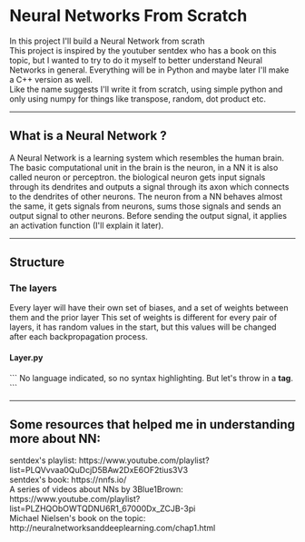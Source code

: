 # Neural Networks From Scratch

In this project I'll build a Neural Network from scrath <br>
This project is inspired by the youtuber sentdex who has a book on this topic, but I wanted to try to do it myself to better understand Neural Networks in general.
Everything will be in Python and maybe later I'll make a C++ version as well. <br>
Like the name suggests I'll write it from scratch, using simple python and only using numpy for things like transpose, random, dot product etc.

---

<h2> What is a Neural Network ? </h2>

A Neural Network is a learning system which resembles the human brain. The basic computational unit in the brain is the neuron, in a NN it is also called neuron or perceptron.
the biological neuron gets input signals through its dendrites and outputs a signal through its axon which connects to the dendrites of other neurons. The neuron from a NN behaves almost the same, it gets signals from neurons, sums those signals and sends an output signal to other neurons. Before sending the output signal, it applies an activation function (I'll explain it later).
<!--
<img height="150px" width="200px" align="left" src="https://www.google.com/url?sa=i&url=https%3A%2F%2Fwww.tutorialspoint.com%2Ftensorflow%2Ftensorflow_single_layer_perceptron.htm&psig=AOvVaw1GtMt1_dJD8vQeFeLOtkF0&ust=1612000169981000&source=images&cd=vfe&ved=0CAIQjRxqFwoTCODkjO7uwO4CFQAAAAAdAAAAABAy" />
<br>
Neurons are arranged in layers: input layer, hidden layers and output layer.
The input layer takes the input of the model and feeds it to the next layer through connections named weights, and so on, until it reaches the output layer, where it will generate predictions -->

---

<h2> Structure </h2>
  
<h3> The layers </h3>

Every layer will have their own set of biases, and a set of weights between them and the prior layer
This set of weights is different for every pair of layers, it has random values in the start, but this values will be changed after each backpropagation process.
    
<h4>Layer.py</h4>
```
No language indicated, so no syntax highlighting. 
But let's throw in a <b>tag</b>.
```
    

---

<h2>Some resources that helped me in understanding more about NN:</h2>
     sentdex's playlist: https://www.youtube.com/playlist?list=PLQVvvaa0QuDcjD5BAw2DxE6OF2tius3V3
<br> sentdex's book: https://nnfs.io/
<br> A series of videos about NNs by 3Blue1Brown: <br> https://www.youtube.com/playlist?list=PLZHQObOWTQDNU6R1_67000Dx_ZCJB-3pi
<br> Michael Nielsen's book on the topic: http://neuralnetworksanddeeplearning.com/chap1.html
